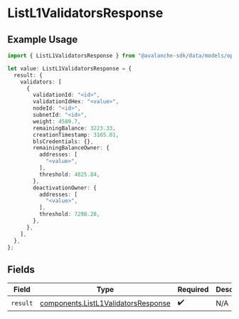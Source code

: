 # ListL1ValidatorsResponse

## Example Usage

```typescript
import { ListL1ValidatorsResponse } from "@avalanche-sdk/data/models/operations";

let value: ListL1ValidatorsResponse = {
  result: {
    validators: [
      {
        validationId: "<id>",
        validationIdHex: "<value>",
        nodeId: "<id>",
        subnetId: "<id>",
        weight: 4589.7,
        remainingBalance: 3223.33,
        creationTimestamp: 3165.01,
        blsCredentials: {},
        remainingBalanceOwner: {
          addresses: [
            "<value>",
          ],
          threshold: 4825.84,
        },
        deactivationOwner: {
          addresses: [
            "<value>",
          ],
          threshold: 7298.28,
        },
      },
    ],
  },
};
```

## Fields

| Field                                                                                      | Type                                                                                       | Required                                                                                   | Description                                                                                |
| ------------------------------------------------------------------------------------------ | ------------------------------------------------------------------------------------------ | ------------------------------------------------------------------------------------------ | ------------------------------------------------------------------------------------------ |
| `result`                                                                                   | [components.ListL1ValidatorsResponse](../../models/components/listl1validatorsresponse.md) | :heavy_check_mark:                                                                         | N/A                                                                                        |
